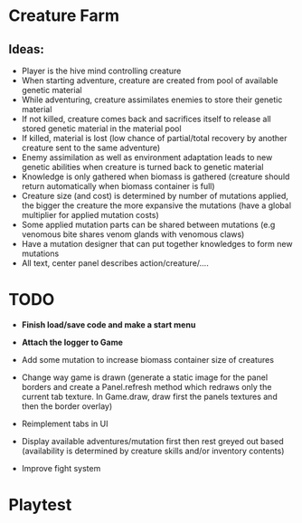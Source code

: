 # Creature Farm

## Ideas:
- Player is the hive mind controlling creature
- When starting adventure, creature are created from pool of available genetic material
- While adventuring, creature assimilates enemies to store their genetic material
- If not killed, creature comes back and sacrifices itself to release all stored genetic material in the material pool
- If killed, material is lost (low chance of partial/total recovery by another creature sent to the same adventure)
- Enemy assimilation as well as environment adaptation leads to new genetic abilities when creature is turned back to genetic material
- Knowledge is only gathered when biomass is gathered (creature should return automatically when biomass container is full)
- Creature size (and cost) is determined by number of mutations applied, the bigger the creature the more expansive the mutations (have a global multiplier for applied mutation costs)
- Some applied mutation parts can be shared between mutations (e.g venomous bite shares venom glands with venomous claws)
- Have a mutation designer that can put together knowledges to form new mutations
- All text, center panel describes action/creature/....


# TODO
- __Finish load/save code and make a start menu__
- __Attach the logger to Game__
- Add some mutation to increase biomass container size of creatures
- Change way game is drawn (generate a static image for the panel borders and create a Panel.refresh method which redraws only the current tab texture. In Game.draw, draw first the panels textures and then the border overlay)

- Reimplement tabs in UI
- Display available adventures/mutation first then rest greyed out based (availability is determined by creature skills and/or inventory contents)
- Improve fight system

# Playtest
